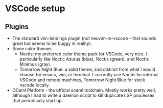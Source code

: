 # VSCode setup

## Plugins

- The standard vim-bindings plugin (not neovim-in-vscode - that sounds great
  but seems to be buggy in reality).
- Some color themes
  - Noctis: my preferred color theme pack for VSCode, very nice. I particularly
    like Noctic Azurus (blue), Noctis (green), and Noctis Minimus (gray).
  - Tomorrow Night Blue: a solid theme, and distinct from what I would choose
    for emacs, vim, or terminal. I currently use Noctis for internal VSCode
    and remote machines, Tomorrow Night Blue for stock vscode locally.
- OCaml Platform - the official ocaml toolchain. Mostly works pretty well,
  although I had to write a daemon script to kill duplicate LSP processes
  that periodically start up.

